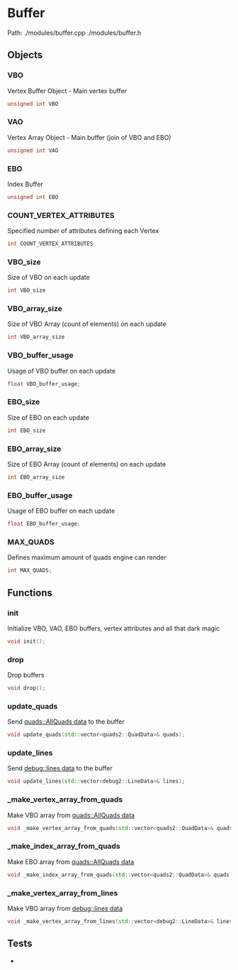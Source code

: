 # Buffer
Path: ./modules/buffer.cpp   ./modules/buffer.h


## Objects

### VBO
Vertex Buffer Object - Main vertex buffer
```c++
unsigned int VBO
```

### VAO
Vertex Array Object - Main buffer (join of VBO and EBO)
```c++
unsigned int VAO
```
### EBO
Index Buffer
```c++
unsigned int EBO
```

### COUNT_VERTEX_ATTRIBUTES
Specified number of attributes defining each Vertex
```c++
int COUNT_VERTEX_ATTRIBUTES
```

### VBO_size
Size of VBO on each update
```c++
int VBO_size
```

### VBO_array_size
Size of VBO Array (count of elements) on each update
```c++
int VBO_array_size
```

### VBO_buffer_usage
Usage of VBO buffer on each update
```c++
float VBO_buffer_usage;
```

### EBO_size
Size of EBO on each update
```c++
int EBO_size
```

### EBO_array_size
Size of EBO Array (count of elements) on each update
```c++
int EBO_array_size
```

### EBO_buffer_usage
Usage of EBO buffer on each update
```c++
float EBO_buffer_usage;
```

### MAX_QUADS
Defines maximum amount of quads engine can render
```c++
int MAX_QUADS;
```

## Functions
### init
Initialize VBO, VAO, EBO buffers, vertex attributes and all that dark magic
```c++
void init();
```
### drop
Drop buffers
```c++
void drop();
```
### update_quads
Send [quads::AllQuads data](quads.md#AllQuads) to the buffer
```c++
void update_quads(std::vector<quads2::QuadData>& quads);
```
### update_lines
Send [debug::lines data](debug.md#lines) to the buffer
```c++
void update_lines(std::vector<debug2::LineData>& lines);
```
### _make_vertex_array_from_quads
Make VBO array from [quads::AllQuads data](quads.md#AllQuads)
```c++
void _make_vertex_array_from_quads(std::vector<quads2::QuadData>& quads, float* arr);
```
### _make_index_array_from_quads
Make EBO array from [quads::AllQuads data](quads.md#AllQuads)
```c++
void _make_index_array_from_quads(std::vector<quads2::QuadData>& quads, unsigned int* arr);
```
### _make_vertex_array_from_lines
Make VBO array from [debug::lines data](debug.md#lines)
```c++
void _make_vertex_array_from_lines(std::vector<debug2::LineData>& lines, float* arr);
```


## Tests
-
